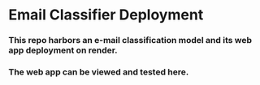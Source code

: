 # Email Classifier Deployment
### This repo harbors an e-mail classification model and its web app deployment on render.
### The web app can be viewed and tested here.
